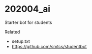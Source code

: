 # 202004_ai
Starter bot for students

Related
  - setup.txt
  - https://github.com/smtcs/studentbot
